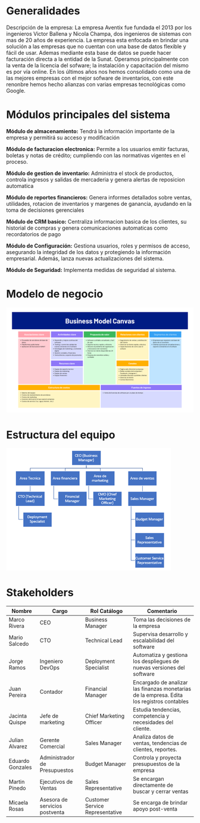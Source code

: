# Generalidades
Descripción de la empresa:
La empresa Aventix fue fundada el 2013 por los ingenieros Victor Ballena y Nicola Champa, dos ingenieros de sistemas con mas de 20 años de experiencia. La empresa esta enfocada en brindar una solución a las empresas que no cuentan con una base de datos flexible y fácil de usar. Ademas mediante esta base de datos se puede hacer facturación directa a la entidad de la Sunat. Operamos principalmente con la venta de la licencia del sofware; la instalación y capacitación del mismo es por vía online. En los últimos años nos hemos consolidado como una de las mejores empresas con el mejor sofware de inventarios, con este renonbre hemos hecho alianzas con varias empresas tecnológicas como Google.

# Módulos principales del sistema

**Módulo de almacenamiento:**
Tendrá la información importante de la empresa y permitirá su acceso y modificación

**Módulo de facturacion electronica:**
Permite a los usuarios emitir facturas, boletas y notas de crédito; cumpliendo con las normativas vigentes en el proceso.

**Módulo de gestion de inventario:**
Administra el stock de productos, controla ingresos y salidas de mercaderia y genera alertas de reposicion automatica

**Módulo de reportes financieros:**
Genera informes detallados sobre ventas, utilidades, rotacion de inventarios y margenes de ganancia, ayudando en la toma de decisiones gerenciales

**Módulo de CRM basico:**
Centraliza informacion basica de los clientes, su historial de compras y genera comunicaciones automaticas como recordatorios de pago

**Módulo de Configuración:**
Gestiona usuarios, roles y permisos de acceso, asegurando la integridad de los datos y protegiendo la información empresarial. Además, lanza nuevas actualizaciones del sistema.

**Módulo de Seguridad:**
Implementa medidas de seguridad al sistema.

# Modelo de negocio
<img alt="canvas" src="21.png" />

# Estructura del equipo
<img alt="canvas" src="22.PNG" />

# Stakeholders

| **Nombre** | **Cargo**                          | **Rol Catálogo**         | **Comentario**                       | 
|-------------------------|---------------------------------------|---------------------------------|----------------------|
|Marco Rivera|	CEO|	Business Manager |	Toma las decisiones de la empresa |
|Mario Salcedo|	CTO	|Technical Lead|	Supervisa desarrollo y escalabilidad del software|
|Jorge Ramos|	Ingeniero DevOps|	Deployment Specialist |	Automatiza y gestiona los despliegues de nuevas versiones del software|
|Juan Pereira	|Contador	|Financial Manager|	Encargado de analizar las finanzas monetarias de la empresa. Edita los registros contables|
|Jacinta Quispe |	Jefe de marketing	| Chief Marketing Officer	|Estudia tendencias, competencia y necesidades del cliente. |
|Julian Alvarez	|Gerente Comercial |	Sales Manager	|Analiza datos de ventas, tendencias de clientes, reportes.|
|Eduardo Gonzales|	Administrador de Presupuestos	|Budget Manager|	Controla y proyecta presupuestos de la empresa|
|Martin Pinedo|	Ejecutivos de Ventas|	Sales Representative|	Se encargan directamente de buscar y cerrar ventas|
|Micaela Rosas|	Asesora de servicios postventa|	Customer Service Representative|	Se encarga de brindar apoyo post-venta|



